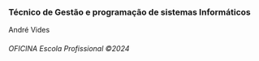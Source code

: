 <h3>Técnico de Gestão e programação de sistemas Informáticos</h3>
<p>André Vides</p>
<h6>OFICINA Escola Profissional &copy;2024</h6>
